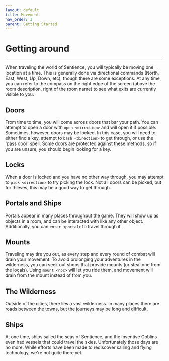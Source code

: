 ```yaml
---
layout: default
title: Movement
nav_order: 3
parent: Getting Started
---
```


# Getting around
---
When traveling the world of Sentience, you will typically be moving one location at a time. This is generally done via directional commands (North, East, West, Up, Down, etc), though there are some exceptions. At any time, you can refer to the compass on the right edge of the screen (above the room description, right of the room name) to see what exits are currently visible to you.

## Doors
From time to time, you will come across doors that bar your path. You can attempt to open a door with `open <direction>` and will open it if possible. Sometimes, however, doors may be locked. In this case, you will need to either find a key, attempt to `bash <direction>` to get through, or use the 'pass door' spell. Some doors are protected against these methods, so if you are unsure, you should begin looking for a key.

## Locks
When a door is locked and you have no other way through, you may attempt to `pick <direction>` to try picking the lock. Not all doors can be picked, but for thieves, this may be a good way to get through.

## Portals and Ships
Portals appear in many places throughout the game. They will show up as objects in a room, and can be interacted with like any other object. Additionally, you can `enter <portal>` to travel through it.

## Mounts
Traveling may tire you out, as every step and every round of combat will drain your movement. To avoid prolonging your adventures in the wilderness, you can seek out shops that provide mounts (or steal one from the locals). Using `mount <npc>` will let you ride them, and movement will drain from the mount instead of from you.

## The Wilderness
Outside of the cities, there lies a vast wilderness. In many places there are roads between the towns, but the journeys may be long and difficult.

## Ships
At one time, ships sailed the seas of Sentience, and the inventive Goblins even had vessels that could travel the skies. Unfortunately those days are no more. While efforts have been made to rediscover sailing and flying technology, we're not quite there yet.